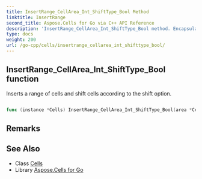 ```yaml
---
title: InsertRange_CellArea_Int_ShiftType_Bool Method 
linktitle: InsertRange
second_title: Aspose.Cells for Go via C++ API Reference
description: 'InsertRange_CellArea_Int_ShiftType_Bool method. Encapsulates the function that represents insertrange in Go.'
type: docs
weight: 200
url: /go-cpp/cells/insertrange_cellarea_int_shifttype_bool/
---
```


## InsertRange_CellArea_Int_ShiftType_Bool function

Inserts a range of cells and shift cells according to the shift option.

```go

func (instance *Cells) InsertRange_CellArea_Int_ShiftType_Bool(area *CellArea, shiftnumber int32, shifttype ShiftType, updatereference bool)  error

```

## Remarks


## See Also

* Class [Cells](../)
* Library [Aspose.Cells for Go](../../)
